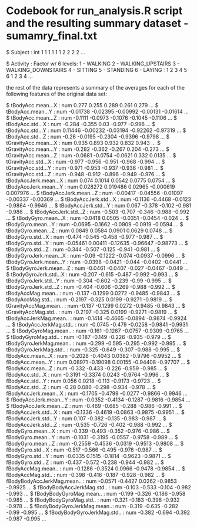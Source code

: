 # Codebook for run_analysis.R script and the resulting summary dataset - sumamry_final.txt


 $ Subject
 : int  1 1 1 1 1 1 2 2 2 2 ...
 
 $ Activity
 : Factor w/ 6 levels:
	1 - WALKING
	2 - WALKING_UPSTAIRS
	3 - WALKING_DOWNSTAIRS
	4 - SITTING
	5 - STANDING
	6 - LAYING
 : 1 2 3 4 5 6 1 2 3 4 ...

the rest of the data represents a summary of the averages for each of the following features of the original data set:

 $ tBodyAcc.mean...X          : num  0.277 0.255 0.289 0.261 0.279 ...
 $ tBodyAcc.mean...Y          : num  -0.01738 -0.02395 -0.00992 -0.00131 -0.01614 ...
 $ tBodyAcc.mean...Z          : num  -0.1111 -0.0973 -0.1076 -0.1045 -0.1106 ...
 $ tBodyAcc.std...X           : num  -0.284 -0.355 0.03 -0.977 -0.996 ...
 $ tBodyAcc.std...Y           : num  0.11446 -0.00232 -0.03194 -0.92262 -0.97319 ...
 $ tBodyAcc.std...Z           : num  -0.26 -0.0195 -0.2304 -0.9396 -0.9798 ...
 $ tGravityAcc.mean...X       : num  0.935 0.893 0.932 0.832 0.943 ...
 $ tGravityAcc.mean...Y       : num  -0.282 -0.362 -0.267 0.204 -0.273 ...
 $ tGravityAcc.mean...Z       : num  -0.0681 -0.0754 -0.0621 0.332 0.0135 ...
 $ tGravityAcc.std...X        : num  -0.977 -0.956 -0.951 -0.968 -0.994 ...
 $ tGravityAcc.std...Y        : num  -0.971 -0.953 -0.937 -0.936 -0.981 ...
 $ tGravityAcc.std...Z        : num  -0.948 -0.912 -0.896 -0.949 -0.976 ...
 $ tBodyAccJerk.mean...X      : num  0.074 0.1014 0.0542 0.0775 0.0754 ...
 $ tBodyAccJerk.mean...Y      : num  0.028272 0.019486 0.02965 -0.000619 0.007976 ...
 $ tBodyAccJerk.mean...Z      : num  -0.00417 -0.04556 -0.01097 -0.00337 -0.00369 ...
 $ tBodyAccJerk.std...X       : num  -0.1136 -0.4468 -0.0123 -0.9864 -0.9946 ...
 $ tBodyAccJerk.std...Y       : num  0.067 -0.378 -0.102 -0.981 -0.986 ...
 $ tBodyAccJerk.std...Z       : num  -0.503 -0.707 -0.346 -0.988 -0.992 ...
 $ tBodyGyro.mean...X         : num  -0.0418 0.0505 -0.0351 -0.0454 -0.024 ...
 $ tBodyGyro.mean...Y         : num  -0.0695 -0.1662 -0.0909 -0.0919 -0.0594 ...
 $ tBodyGyro.mean...Z         : num  0.0849 0.0584 0.0901 0.0629 0.0748 ...
 $ tBodyGyro.std...X          : num  -0.474 -0.545 -0.458 -0.977 -0.987 ...
 $ tBodyGyro.std...Y          : num  -0.05461 0.00411 -0.12635 -0.96647 -0.98773 ...
 $ tBodyGyro.std...Z          : num  -0.344 -0.507 -0.125 -0.941 -0.981 ...
 $ tBodyGyroJerk.mean...X     : num  -0.09 -0.1222 -0.074 -0.0937 -0.0996 ...
 $ tBodyGyroJerk.mean...Y     : num  -0.0398 -0.0421 -0.044 -0.0402 -0.0441 ...
 $ tBodyGyroJerk.mean...Z     : num  -0.0461 -0.0407 -0.027 -0.0467 -0.049 ...
 $ tBodyGyroJerk.std...X      : num  -0.207 -0.615 -0.487 -0.992 -0.993 ...
 $ tBodyGyroJerk.std...Y      : num  -0.304 -0.602 -0.239 -0.99 -0.995 ...
 $ tBodyGyroJerk.std...Z      : num  -0.404 -0.606 -0.269 -0.988 -0.992 ...
 $ tBodyAccMag.mean..         : num  -0.137 -0.1299 0.0272 -0.9485 -0.9843 ...
 $ tBodyAccMag.std..          : num  -0.2197 -0.325 0.0199 -0.9271 -0.9819 ...
 $ tGravityAccMag.mean..      : num  -0.137 -0.1299 0.0272 -0.9485 -0.9843 ...
 $ tGravityAccMag.std..       : num  -0.2197 -0.325 0.0199 -0.9271 -0.9819 ...
 $ tBodyAccJerkMag.mean..     : num  -0.1414 -0.4665 -0.0894 -0.9874 -0.9924 ...
 $ tBodyAccJerkMag.std..      : num  -0.0745 -0.479 -0.0258 -0.9841 -0.9931 ...
 $ tBodyGyroMag.mean..        : num  -0.161 -0.1267 -0.0757 -0.9309 -0.9765 ...
 $ tBodyGyroMag.std..         : num  -0.187 -0.149 -0.226 -0.935 -0.979 ...
 $ tBodyGyroJerkMag.mean..    : num  -0.299 -0.595 -0.295 -0.992 -0.995 ...
 $ tBodyGyroJerkMag.std..     : num  -0.325 -0.649 -0.307 -0.988 -0.995 ...
 $ fBodyAcc.mean...X          : num  -0.2028 -0.4043 0.0382 -0.9796 -0.9952 ...
 $ fBodyAcc.mean...Y          : num  0.08971 -0.19098 0.00155 -0.94408 -0.97707 ...
 $ fBodyAcc.mean...Z          : num  -0.332 -0.433 -0.226 -0.959 -0.985 ...
 $ fBodyAcc.std...X           : num  -0.3191 -0.3374 0.0243 -0.9764 -0.996 ...
 $ fBodyAcc.std...Y           : num  0.056 0.0218 -0.113 -0.9173 -0.9723 ...
 $ fBodyAcc.std...Z           : num  -0.28 0.086 -0.298 -0.934 -0.978 ...
 $ fBodyAccJerk.mean...X      : num  -0.1705 -0.4799 -0.0277 -0.9866 -0.9946 ...
 $ fBodyAccJerk.mean...Y      : num  -0.0352 -0.4134 -0.1287 -0.9816 -0.9854 ...
 $ fBodyAccJerk.mean...Z      : num  -0.469 -0.685 -0.288 -0.986 -0.991 ...
 $ fBodyAccJerk.std...X       : num  -0.1336 -0.4619 -0.0863 -0.9875 -0.9951 ...
 $ fBodyAccJerk.std...Y       : num  0.107 -0.382 -0.135 -0.983 -0.987 ...
 $ fBodyAccJerk.std...Z       : num  -0.535 -0.726 -0.402 -0.988 -0.992 ...
 $ fBodyGyro.mean...X         : num  -0.339 -0.493 -0.352 -0.976 -0.986 ...
 $ fBodyGyro.mean...Y         : num  -0.1031 -0.3195 -0.0557 -0.9758 -0.989 ...
 $ fBodyGyro.mean...Z         : num  -0.2559 -0.4536 -0.0319 -0.9513 -0.9808 ...
 $ fBodyGyro.std...X          : num  -0.517 -0.566 -0.495 -0.978 -0.987 ...
 $ fBodyGyro.std...Y          : num  -0.0335 0.1515 -0.1814 -0.9623 -0.9871 ...
 $ fBodyGyro.std...Z          : num  -0.437 -0.572 -0.238 -0.944 -0.982 ...
 $ fBodyAccMag.mean..         : num  -0.1286 -0.3524 0.0966 -0.9478 -0.9854 ...
 $ fBodyAccMag.std..          : num  -0.398 -0.416 -0.187 -0.928 -0.982 ...
 $ fBodyBodyAccJerkMag.mean.. : num  -0.0571 -0.4427 0.0262 -0.9853 -0.9925 ...
 $ fBodyBodyAccJerkMag.std..  : num  -0.103 -0.533 -0.104 -0.982 -0.993 ...
 $ fBodyBodyGyroMag.mean..    : num  -0.199 -0.326 -0.186 -0.958 -0.985 ...
 $ fBodyBodyGyroMag.std..     : num  -0.321 -0.183 -0.398 -0.932 -0.978 ...
 $ fBodyBodyGyroJerkMag.mean..: num  -0.319 -0.635 -0.282 -0.99 -0.995 ...
 $ fBodyBodyGyroJerkMag.std.. : num  -0.382 -0.694 -0.392 -0.987 -0.995 ...